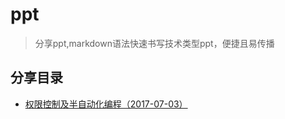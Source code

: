 # ppt
> 分享ppt,markdown语法快速书写技术类型ppt，便捷且易传播

## 分享目录
- [权限控制及半自动化编程（2017-07-03）](https://github.com/yangqihua/ppt/blob/master/2017-07-03/presentation.md)
